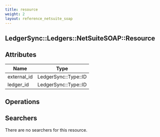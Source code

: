 ```yaml
---
title: resource
weight: 2
layout: reference_netsuite_soap
---
```


## LedgerSync::Ledgers::NetSuiteSOAP::Resource

## Attributes

| Name | Type |
| ---- | ---- |
| external_id | LedgerSync::Type::ID |
| ledger_id | LedgerSync::Type::ID |


## Operations


## Searchers

There are no searchers for this resource.
